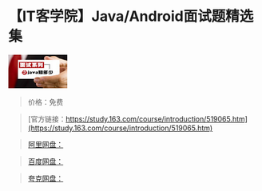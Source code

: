 # 【IT客学院】Java/Android面试题精选集

![img](../../../assets/study163/free/1845912897368669710.jpg)

> 价格：免费

> [官方链接：https://study.163.com/course/introduction/519065.htm](https://study.163.com/course/introduction/519065.htm)

> [阿里网盘：]()

> [百度网盘：]()

> [夸克网盘：]()
